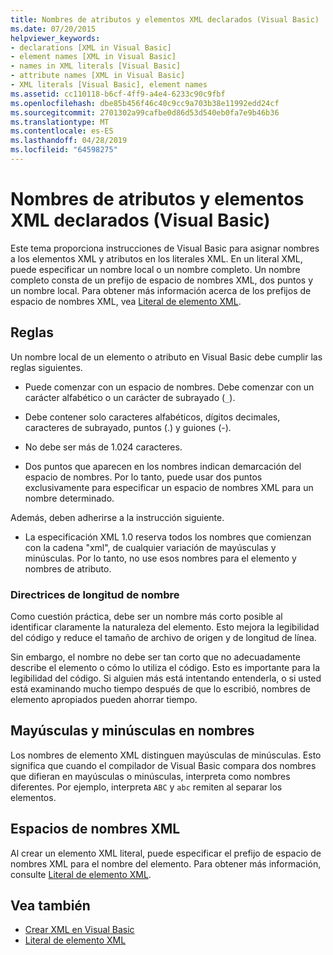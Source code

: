 ```yaml
---
title: Nombres de atributos y elementos XML declarados (Visual Basic)
ms.date: 07/20/2015
helpviewer_keywords:
- declarations [XML in Visual Basic]
- element names [XML in Visual Basic]
- names in XML literals [Visual Basic]
- attribute names [XML in Visual Basic]
- XML literals [Visual Basic], element names
ms.assetid: cc110118-b6cf-4ff9-a4e4-6233c90c9fbf
ms.openlocfilehash: dbe85b456f46c40c9cc9a703b38e11992edd24cf
ms.sourcegitcommit: 2701302a99cafbe0d86d53d540eb0fa7e9b46b36
ms.translationtype: MT
ms.contentlocale: es-ES
ms.lasthandoff: 04/28/2019
ms.locfileid: "64598275"
---
```

# <a name="names-of-declared-xml-elements-and-attributes-visual-basic"></a>Nombres de atributos y elementos XML declarados (Visual Basic)
Este tema proporciona instrucciones de Visual Basic para asignar nombres a los elementos XML y atributos en los literales XML.  En un literal XML, puede especificar un nombre local o un nombre completo. Un nombre completo consta de un prefijo de espacio de nombres XML, dos puntos y un nombre local. Para obtener más información acerca de los prefijos de espacio de nombres XML, vea [Literal de elemento XML](../../../../visual-basic/language-reference/xml-literals/xml-element-literal.md).  
  
## <a name="rules"></a>Reglas  
 Un nombre local de un elemento o atributo en Visual Basic debe cumplir las reglas siguientes.  
  
- Puede comenzar con un espacio de nombres. Debe comenzar con un carácter alfabético o un carácter de subrayado (`_`).  
  
- Debe contener solo caracteres alfabéticos, dígitos decimales, caracteres de subrayado, puntos (.) y guiones (-).  
  
- No debe ser más de 1.024 caracteres.  
  
- Dos puntos que aparecen en los nombres indican demarcación del espacio de nombres. Por lo tanto, puede usar dos puntos exclusivamente para especificar un espacio de nombres XML para un nombre determinado.  
  
 Además, deben adherirse a la instrucción siguiente.  
  
- La especificación XML 1.0 reserva todos los nombres que comienzan con la cadena "xml", de cualquier variación de mayúsculas y minúsculas. Por lo tanto, no use esos nombres para el elemento y nombres de atributo.  
  
### <a name="name-length-guidelines"></a>Directrices de longitud de nombre  
 Como cuestión práctica, debe ser un nombre más corto posible al identificar claramente la naturaleza del elemento. Esto mejora la legibilidad del código y reduce el tamaño de archivo de origen y de longitud de línea.  
  
 Sin embargo, el nombre no debe ser tan corto que no adecuadamente describe el elemento o cómo lo utiliza el código. Esto es importante para la legibilidad del código. Si alguien más está intentando entenderla, o si usted está examinando mucho tiempo después de que lo escribió, nombres de elemento apropiados pueden ahorrar tiempo.  
  
## <a name="case-sensitivity-in-names"></a>Mayúsculas y minúsculas en nombres  
 Los nombres de elemento XML distinguen mayúsculas de minúsculas. Esto significa que cuando el compilador de Visual Basic compara dos nombres que difieran en mayúsculas o minúsculas, interpreta como nombres diferentes. Por ejemplo, interpreta `ABC` y `abc` remiten al separar los elementos.  
  
## <a name="xml-namespaces"></a>Espacios de nombres XML  
 Al crear un elemento XML literal, puede especificar el prefijo de espacio de nombres XML para el nombre del elemento. Para obtener más información, consulte [Literal de elemento XML](../../../../visual-basic/language-reference/xml-literals/xml-element-literal.md).  
  
## <a name="see-also"></a>Vea también

- [Crear XML en Visual Basic](../../../../visual-basic/programming-guide/language-features/xml/creating-xml.md)
- [Literal de elemento XML](../../../../visual-basic/language-reference/xml-literals/xml-element-literal.md)

